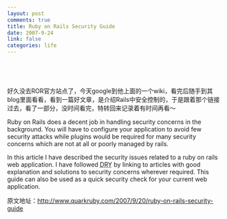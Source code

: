 ```yaml
--- 
layout: post
comments: true
title: Ruby on Rails Security Guide
date: 2007-9-24
link: false
categories: life
---
```

<h2 class="entry-title">&nbsp;</h2>
<p>好久没去ROR官方站点了，今天google到他上面的一个wiki，看完后随手到其blog里面看看，看到一篇好文章，是介绍Rails中安全控制的，于是跟着那个链接过去，看了一部分，没时间看完，特转回来记录着有时间再看～</p>
<p>Ruby on Rails does a decent job in handling security concerns in the background. You will have to configure your application to avoid few security attacks while plugins would be required for many security concerns which are not at all or poorly managed by rails.</p>
<p>In this article I have described the security issues related to a ruby on rails web application. I have followed <abbr title="Don't Repeat Yourself">DRY</abbr> by linking to articles with good explanation and solutions to security concerns wherever required. This guide can also be used as a quick security check for your current web application.</p>
<p>原文地址：<a href="http://www.quarkruby.com/2007/9/20/ruby-on-rails-security-guide">http://www.quarkruby.com/2007/9/20/ruby-on-rails-security-guide</a></p>
<h2 class="entry-title"><a href="http://www.quarkruby.com/2007/9/20/ruby-on-rails-security-guide#comments"></a></h2>
